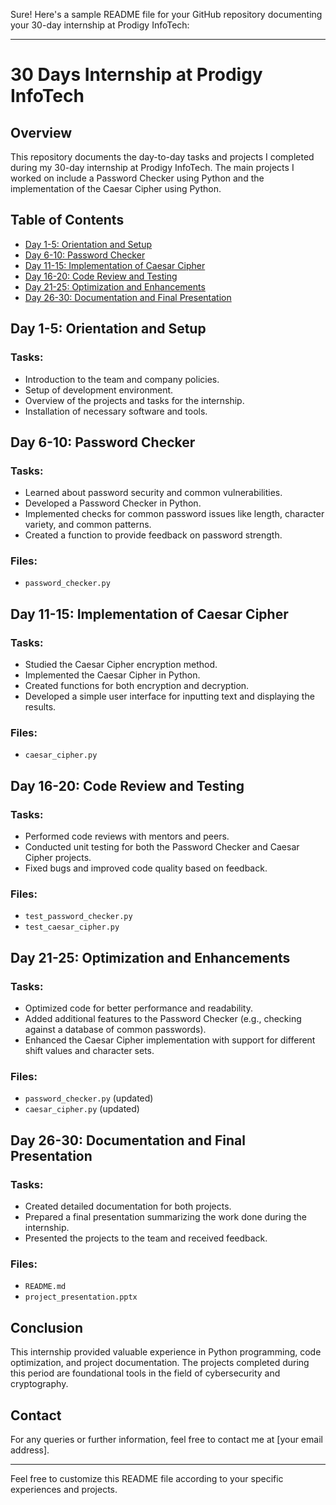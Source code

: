Sure! Here's a sample README file for your GitHub repository documenting your 30-day internship at Prodigy InfoTech:

---

# 30 Days Internship at Prodigy InfoTech

## Overview

This repository documents the day-to-day tasks and projects I completed during my 30-day internship at Prodigy InfoTech. The main projects I worked on include a Password Checker using Python and the implementation of the Caesar Cipher using Python.

## Table of Contents

- [Day 1-5: Orientation and Setup](#day-1-5-orientation-and-setup)
- [Day 6-10: Password Checker](#day-6-10-password-checker)
- [Day 11-15: Implementation of Caesar Cipher](#day-11-15-implementation-of-caesar-cipher)
- [Day 16-20: Code Review and Testing](#day-16-20-code-review-and-testing)
- [Day 21-25: Optimization and Enhancements](#day-21-25-optimization-and-enhancements)
- [Day 26-30: Documentation and Final Presentation](#day-26-30-documentation-and-final-presentation)

## Day 1-5: Orientation and Setup

### Tasks:
- Introduction to the team and company policies.
- Setup of development environment.
- Overview of the projects and tasks for the internship.
- Installation of necessary software and tools.

## Day 6-10: Password Checker

### Tasks:
- Learned about password security and common vulnerabilities.
- Developed a Password Checker in Python.
- Implemented checks for common password issues like length, character variety, and common patterns.
- Created a function to provide feedback on password strength.

### Files:
- `password_checker.py`

## Day 11-15: Implementation of Caesar Cipher

### Tasks:
- Studied the Caesar Cipher encryption method.
- Implemented the Caesar Cipher in Python.
- Created functions for both encryption and decryption.
- Developed a simple user interface for inputting text and displaying the results.

### Files:
- `caesar_cipher.py`

## Day 16-20: Code Review and Testing

### Tasks:
- Performed code reviews with mentors and peers.
- Conducted unit testing for both the Password Checker and Caesar Cipher projects.
- Fixed bugs and improved code quality based on feedback.

### Files:
- `test_password_checker.py`
- `test_caesar_cipher.py`

## Day 21-25: Optimization and Enhancements

### Tasks:
- Optimized code for better performance and readability.
- Added additional features to the Password Checker (e.g., checking against a database of common passwords).
- Enhanced the Caesar Cipher implementation with support for different shift values and character sets.

### Files:
- `password_checker.py` (updated)
- `caesar_cipher.py` (updated)

## Day 26-30: Documentation and Final Presentation

### Tasks:
- Created detailed documentation for both projects.
- Prepared a final presentation summarizing the work done during the internship.
- Presented the projects to the team and received feedback.

### Files:
- `README.md`
- `project_presentation.pptx`

## Conclusion

This internship provided valuable experience in Python programming, code optimization, and project documentation. The projects completed during this period are foundational tools in the field of cybersecurity and cryptography.

## Contact

For any queries or further information, feel free to contact me at [your email address].

---

Feel free to customize this README file according to your specific experiences and projects.
